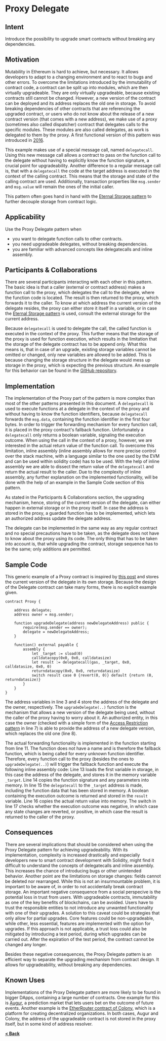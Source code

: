 # Proxy Delegate

## Intent

Introduce the possibility to upgrade smart contracts without breaking any dependencies.

## Motivation

Mutability in Ethereum is hard to achieve, but necessary. It allows developers to adapt to a changing environment and to react to bugs and other errors. To overcome the limitations introduced by the immutability of contract code, a contract can be split up into modules, which are then virtually upgradeable. They are only virtually upgradeable, because existing contracts still cannot be changed. However, a new version of the contract can be deployed and its address replaces the old one in storage. To avoid breaking dependencies of other contracts that are referencing the upgraded contract, or users who do not know about the release of a new contract version (that comes with a new address), we make use of a proxy (sometimes also called dispatcher) contract that delegates calls to the specific modules. These modules are also called delegates, as work is delegated to them by the proxy. A first functional version of this pattern was introduced in [2016](https://www.reddit.com/r/ethereum/comments/4kt1zp/mad_blockchain_science_a_100_upgradeable_contract/).

This example makes use of a special message call, named `delegatecall`. Using this new message call allows a contract to pass on the function call to the delegate without having to explicitly know the function signature, a crucial point for upgradeability. Another difference to a regular message call is, that with a `delegatecall` the code at the target address is executed in the context of the calling contract. This means that the storage and state of the calling contract are used. Additionally, transaction properties like `msg.sender` and `msg.value` will remain the ones of the initial caller.

This pattern often goes hand in hand with the [Eternal Storage pattern](./eternal_storage.md) to further decouple storage from contract logic.

## Applicability

Use the Proxy Delegate pattern when
* you want to delegate function calls to other contracts.
* you need upgradeable delegates, without breaking dependencies.
* you are familiar with advanced concepts like delegatecalls and inline assembly.

## Participants & Collaborations

There are several participants interacting with each other in this pattern. The basic idea is that a caller (external or contract address) makes a function call to the proxy, which delegates the call to the delegate, where the function code is located. The result is then returned to the proxy, which forwards it to the caller. To know at which address the current version of the delegate resides, the proxy can either store it itself in a variable, or in case the [Eternal Storage pattern](./eternal_storage.md) is used, consult the external storage for the current address.

Because `delegatecall` is used to delegate the call, the called function is executed in the context of the proxy. This further means that the storage of the proxy is used for function execution, which results in the limitation that the storage of the delegate contract has to be append only. What this means is, that in case of an upgrade, existing storage variables cannot be omitted or changed, only new variables are allowed to be added. This is because changing the storage structure in the delegate would mess up storage in the proxy, which is expecting the previous structure. An example for this behavior can be found in the [GitHub repository](https://github.com/fravoll/solidity-patterns/blob/master/ProxyDelegate/StorageOverwriteExample.sol).

## Implementation

The implementation of the Proxy part of the pattern is more complex than most of the other patterns presented in this document. A `delegatecall` is used to execute functions at a delegate in the context of the proxy and without having to know the function identifiers, because `delegatecall` forwards the `msg.data`, containing the function identifier in the first four bytes. In order to trigger the forwarding mechanism for every function call, it is placed in the proxy contract's fallback function. Unfortunately a `delegatecall` only returns a boolean variable, signaling the execution outcome. When using the call in the context of a proxy, however, we are interested in the actual return value of the function call. To overcome this limitation, inline assembly (inline assembly allows for more precise control over the stack machine, with a language similar to the one used by the EVM and can be used within solidity code) has to be used. With the help of inline assembly we are able to dissect the return value of the `delegatecall` and return the actual result to the caller. Due to the complexity of inline assembly, any further explanation on the implemented functionality, will be done with the help of an example in the Sample Code section of this pattern.

As stated in the Participants & Collaborations section, the upgrading mechanism, hence, storing of the current version of the delegate, can either happen in external storage or in the proxy itself. In case the address is stored in the proxy, a guarded function has to be implemented, which lets an authorized address update the delegate address.

The delegate can be implemented in the same way as any regular contract and no special precautions have to be taken, as the delegate does not have to know about the proxy using its code. The only thing that has to be taken into account is, that while upgrading the contract, storage sequence has to be the same; only additions are permitted.

## Sample Code

This generic example of a Proxy contract is inspired by [this post](https://medium.com/@daonomic/upgradeable-ethereum-smart-contracts-d036cb373d6) and stores the current version of the delegate in its own storage. Because the design of the Delegate contract can take many forms, there is no explicit example given. 

```Solidity
contract Proxy {

    address delegate;
    address owner = msg.sender;

    function upgradeDelegate(address newDelegateAddress) public {
        require(msg.sender == owner);
        delegate = newDelegateAddress;
    }

    function() external payable {
        assembly {
            let _target := sload(0)
            calldatacopy(0x0, 0x0, calldatasize)
            let result := delegatecall(gas, _target, 0x0, calldatasize, 0x0, 0)
            returndatacopy(0x0, 0x0, returndatasize)
            switch result case 0 {revert(0, 0)} default {return (0, returndatasize)}
        }
    }
}
```

The address variables in line 3 and 4 store the address of the delegate and the owner, respectively. The `upgradeDelegate(..)` function is the mechanism that allows a new version of the delegate being used, without the caller of the proxy having to worry about it. An authorized entity, in this case the owner (checked with a simple form of the [Access Restriction pattern](./access_restriction.md) in line 7) is able to provide the address of a new delegate version, which replaces the old one (line 8).

The actual forwarding functionality is implemented in the function starting from line 11. The function does not have a name and is therefore the fallback function, which is being called for every unknown function identifier. Therefore, every function call to the proxy (besides the ones to `upgradeDelegate(..)`) will trigger the fallback function and execute the following inline assembly code:
Line 13 loads the first variable in storage, in this case the address of the delegate, and stores it in the memory variable `_target`. Line 14 copies the function signature and any parameters into memory. In line 15 the `delegatecall` to the `_target` address is made, including the function data that has been stored in memory. A boolean containing the execution outcome is returned and stored in the `result` variable. Line 16 copies the actual return value into memory. The switch in line 17 checks whether the execution outcome was negative, in which case any state changes are reverted, or positive, in which case the result is returned to the caller of the proxy.

## Consequences

There are several implications that should be considered when using the Proxy Delegate pattern for achieving upgradeability. With its implementation, complexity is increased drastically and especially developers new to smart contract development with Solidity, might find it difficult to understand the concepts of delegatecalls and inline assembly. This increases the chance of introducing bugs or other unintended behavior. Another point are the limitations on storage changes: fields cannot be deleted nor rearranged. While this is not an insurmountable problem, it is important to be aware of, in order to not accidentally break contract storage. An important negative consequence from a social perspecive is the potential loss in trust from users. With upgradeable contracts, immutability as one of the key benefits of blockchains, can be avoided. Users have to trust the responsible entities to not introduce any unwanted functionality with one of their upgrades. A solution to this caveat could be strategies that only allow for partial upgrades. Core features could be non-upgradeable, while other, less essential, features are implemented with the option for upgrades. If this approach is not applicable, a trust loss could also be mitigated by introducing a test period, during which upgrades can be carried out. After the expiration of the test period, the contract cannot be changed any longer.

Besides these negative consequences, the Proxy Delegate pattern is an efficient way to separate the upgrading mechanism from contract design. It allows for upgradeability, without breaking any dependencies.    

## Known Uses
Implementations of the Proxy Delegate pattern are more likely to be found in bigger DApps, containing a large number of contracts. One example for this is [Augur](https://github.com/AugurProject/augur-core/blob/master/source/contracts/libraries/Delegator.sol), a prediction market that lets users bet on the outcome of future events. Another example is the [EtherRouter contract of Colony](https://github.com/JoinColony/colonyNetwork/blob/develop/contracts/EtherRouter.sol), which is a platform for creating decentralized organizations. In both cases, Augur and Colony, the address of the upgradeable contract is not stored in the proxy itself, but in some kind of address resolver.          
     
[**< Back**](https://fravoll.github.io/solidity-patterns/)
